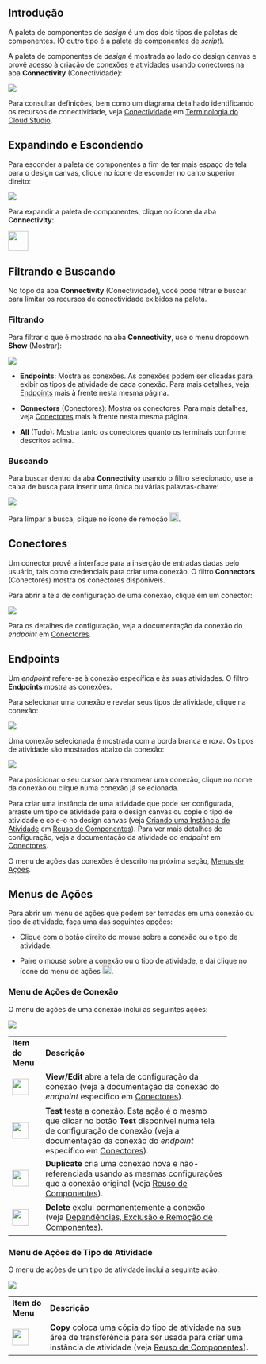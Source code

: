 [//]: # (Paleta de Componentes de *Design*)
[//]: # (This is a translation of Version 5, published on October 20, 2021.)

## Introdução

A paleta de componentes de *design* é um dos dois tipos de paletas de
componentes. (O outro tipo é a [paleta de componentes de
*script*](https://success.jitterbit.com/display/CS/Script+Component+Palette?showLanguage=pt_BR)).

A paleta de componentes de *design* é mostrada ao lado do design canvas
e provê acesso à criação de conexões e atividades usando conectores na
aba **Connectivity** (Conectividade):

<span class="confluence-embedded-file-wrapper"><img
src="https://docs-source.jitterbit.com/cs/component-palette/connectivity/all_amazon-s3_activities.png"
class="confluence-embedded-image confluence-external-resource"
data-image-src="https://docs-source.jitterbit.com/cs/component-palette/connectivity/all_amazon-s3_activities.png" /></span>

Para consultar definições, bem como um diagrama detalhado identificando
os recursos de conectividade, veja [Conectividade](https://success.jitterbit.com/display/CS/Cloud+Studio+Terminology#CloudStudioTerminology-connectivity?showLanguage=pt_BR) em
[Terminologia do Cloud Studio](https://success.jitterbit.com/display/CS/Cloud+Studio+Terminology?showLanguage=pt_BR).

## Expandindo e Escondendo

Para esconder a paleta de componentes a fim de ter mais espaço de tela
para o design canvas, clique no ícone de esconder no canto superior
direito:

<span
class="confluence-embedded-file-wrapper"><img src="https://docs-source.jitterbit.com/common/icons/collapse_2.png"
class="confluence-embedded-image confluence-external-resource"
data-image-src="https://docs-source.jitterbit.com/common/icons/collapse_2.png" /></span>

Para expandir a paleta de componentes, clique no ícone da aba
**Connectivity**:

<span
class="confluence-embedded-file-wrapper confluence-embedded-manual-size"><img
src="https://docs-source.jitterbit.com/common/icons/tab_connectivity.png"
class="confluence-embedded-image confluence-external-resource"
data-image-src="https://docs-source.jitterbit.com/common/icons/tab_connectivity.png"
height="40" /></span>

## Filtrando e Buscando

No topo da aba **Connectivity** (Conectividade), você pode filtrar e
buscar para limitar os recursos de conectividade exibidos na paleta.

### Filtrando

Para filtrar o que é mostrado na aba **Connectivity**, use o menu
dropdown **Show** (Mostrar):

<span class="confluence-embedded-file-wrapper"><img
src="https://docs-source.jitterbit.com/cs/component-palette/connectivity/show.png"
class="confluence-embedded-image confluence-external-resource"
data-image-src="https://docs-source.jitterbit.com/cs/component-palette/connectivity/show.png" /></span>

-   **Endpoints**: Mostra as conexões. As conexões podem ser clicadas
    para exibir os tipos de atividade de cada conexão. Para mais
    detalhes, veja [Endpoints](https://success.jitterbit.com/display/CS/Design+Component+Palette?showLanguage=pt_BR#DesignComponentPalette-endpoints) mais à frente nesta mesma página.

-   **Connectors** (Conectores): Mostra os conectores. Para mais
    detalhes, veja [Conectores](https://success.jitterbit.com/display/CS/Design+Component+Palette?showLanguage=pt_BR#DesignComponentPalette-connectors) mais à frente nesta mesma página.

-   **All** (Tudo): Mostra tanto os conectores quanto os terminais
    conforme descritos acima.

### Buscando

Para buscar dentro da aba **Connectivity** usando o filtro selecionado,
use a caixa de busca para inserir uma única ou várias palavras-chave:

<span class="confluence-embedded-file-wrapper"><img
src="https://docs-source.jitterbit.com/cs/component-palette/connectivity/all_amazon_search.png"
class="confluence-embedded-image confluence-external-resource"
data-image-src="https://docs-source.jitterbit.com/cs/component-palette/connectivity/all_amazon_search.png" /></span>

Para limpar a busca, clique no ícone de remoção
<span
class="confluence-embedded-file-wrapper confluence-embedded-manual-size"><img src="https://docs-source.jitterbit.com/common/icons/close_10.png"
class="confluence-embedded-image confluence-external-resource"
data-image-src="https://docs-source.jitterbit.com/common/icons/close_10.png"
height="18" /></span>.


## <span id="DesignComponentPalette-connectors" class="confluence-anchor-link conf-macro output-inline" hasbody="false" macro-name="anchor"> </span>Conectores

Um conector provê a interface para a inserção de entradas dadas pelo
usuário, tais como credenciais para criar uma conexão. O filtro
**Connectors** (Conectores) mostra os conectores disponíveis.

Para abrir a tela de configuração de uma conexão, clique em um conector:

<span class="confluence-embedded-file-wrapper"><img
src="https://docs-source.jitterbit.com/cs/component-palette/connectivity/connectors_amazon-s3.png"
class="confluence-embedded-image confluence-external-resource"
data-image-src="https://docs-source.jitterbit.com/cs/component-palette/connectivity/connectors_amazon-s3.png" /></span>

Para os detalhes de configuração, veja a documentação da conexão do
*endpoint* em [Conectores](https://success.jitterbit.com/display/CS/Connectors?showLanguage=pt_BR).

## Endpoints

Um *endpoint* refere-se à conexão específica e às suas atividades. O
filtro **Endpoints** mostra as conexões.

Para selecionar uma conexão e revelar seus tipos de atividade, clique na
conexão:

<span class="confluence-embedded-file-wrapper"><img
src="https://docs-source.jitterbit.com/cs/component-palette/connectivity/endpoints_amazon-s3_connection.png"
class="confluence-embedded-image confluence-external-resource"
data-image-src="https://docs-source.jitterbit.com/cs/component-palette/connectivity/endpoints_amazon-s3_connection.png" /></span>

Uma conexão selecionada é mostrada com a borda branca e roxa. Os tipos
de atividade são mostrados abaixo da conexão:

<span class="confluence-embedded-file-wrapper"><img
src="https://docs-source.jitterbit.com/cs/component-palette/connectivity/endpoints_amazon-s3_activities.png"
class="confluence-embedded-image confluence-external-resource"
data-image-src="https://docs-source.jitterbit.com/cs/component-palette/connectivity/endpoints_amazon-s3_activities.png" /></span>

Para posicionar o seu cursor para renomear uma conexão, clique no nome
da conexão ou clique numa conexão já selecionada.

Para criar uma instância de uma atividade que pode ser configurada,
arraste um tipo de atividade para o design canvas ou copie o tipo de
atividade e cole-o no design canvas (veja [Criando uma Instância de
Atividade](https://success.jitterbit.com/display/CS/Component+Reuse?showLanguage=pt_BR#ComponentReuse-creating-an-activity-instance) em [Reuso de Componentes](https://success.jitterbit.com/display/CS/Component+Reuse?showLanguage=pt_BR)). Para ver mais detalhes de
configuração, veja a documentação da atividade do *endpoint* em
[Conectores](https://success.jitterbit.com/display/CS/Connectors?showLanguage=pt_BR).

O menu de ações das conexões é descrito na próxima seção, [Menus de
Ações](https://success.jitterbit.com/display/CS/Design+Component+Palette?showLanguage=pt_BR#DesignComponentPalette-actions-menus).


## <span id="DesignComponentPalette-actions-menus" class="confluence-anchor-link conf-macro output-inline" hasbody="false" macro-name="anchor"> </span>Menus de Ações

Para abrir um menu de ações que podem ser tomadas em uma conexão ou tipo
de atividade, faça uma das seguintes opções:

-   Clique com o botão direito do mouse sobre a conexão ou o tipo de
    atividade.

-   Paire o mouse sobre a conexão ou o tipo de atividade, e daí clique
    no ícone do menu de ações
    <span
    class="confluence-embedded-file-wrapper confluence-embedded-manual-size"><img
    src="https://docs-source.jitterbit.com/common/icons/actions-menu_24.png"
    class="confluence-embedded-image confluence-external-resource"
    data-image-src="https://docs-source.jitterbit.com/common/icons/actions-menu_24.png"
    height="18" /></span>.

### Menu de Ações de Conexão

O menu de ações de uma conexão inclui as seguintes ações:

<span class="confluence-embedded-file-wrapper"><img
src="https://docs-source.jitterbit.com/cs/component-palette/connectivity/connection_actions-menu.png"
class="confluence-embedded-image confluence-external-resource"
data-image-src="https://docs-source.jitterbit.com/cs/component-palette/connectivity/connection_actions-menu.png" /></span>

<div class="table-wrap">

<table class="relative-table confluenceTable" style="width: 87.7076%;">
<colgroup>
<col style="width: 15%" />
<col style="width: 84%" />
</colgroup>
<tbody>
<tr class="header header">
<td class="highlight-grey confluenceTd"
data-highlight-colour="grey"><strong>Item do Menu</strong></td>
<td class="highlight-grey confluenceTd"
data-highlight-colour="grey"><strong>Descrição</strong></td>
</tr>
<tr class="odd odd">
<td class="confluenceTd"><div class="content-wrapper">
<p><span
class="confluence-embedded-file-wrapper confluence-embedded-manual-size"><img
src="https://docs-source.jitterbit.com/cs/menu-items/view-edit.png"
class="confluence-embedded-image confluence-external-resource"
data-image-src="https://docs-source.jitterbit.com/cs/menu-items/view-edit.png"
height="33" /></span></p>
</div></td>
<td class="confluenceTd"><strong>View/Edit</strong> abre a tela de configuração da conexão
(veja a documentação da conexão do <em>endpoint</em> específico em
  <a
  href="https://success.jitterbit.com/display/CS/Connectors">Conectores</a>).</td>
</tr>
<tr class="header header">
<td class="confluenceTd"><div class="content-wrapper">
<p><span
class="confluence-embedded-file-wrapper confluence-embedded-manual-size"><img
src="https://docs-source.jitterbit.com/cs/menu-items/test.png"
class="confluence-embedded-image confluence-external-resource"
data-image-src="https://docs-source.jitterbit.com/cs/menu-items/test.png"
height="33" /></span></p>
</div></td>
<td class="confluenceTd"><strong>Test</strong> testa a conexão. Esta ação é o mesmo que
clicar no botão <strong>Test</strong> disponível numa tela de
configuração de conexão (veja a documentação da conexão do
<em>endpoint</em> específico em <a
href="https://success.jitterbit.com/display/CS/Connectors">Conectores</a>).</td>
</tr>
<tr class="odd odd">
<td class="confluenceTd"><div class="content-wrapper">
<p><span
class="confluence-embedded-file-wrapper confluence-embedded-manual-size"><img
src="https://docs-source.jitterbit.com/cs/menu-items/duplicate.png"
class="confluence-embedded-image confluence-external-resource"
data-image-src="https://docs-source.jitterbit.com/cs/menu-items/duplicate.png"
height="33" /></span></p>
</div></td>
<td class="confluenceTd"><strong>Duplicate</strong> cria uma conexão nova e não-referenciada
usando as mesmas configurações que a conexão original (veja <a href="https://success.jitterbit.com/display/CS/Component+Reuse">Reuso de
Componentes</a>).</td>
</tr>
<tr class="header header">
<td class="confluenceTd"><div class="content-wrapper">
<p><span
class="confluence-embedded-file-wrapper confluence-embedded-manual-size"><img
src="https://docs-source.jitterbit.com/cs/menu-items/delete.png"
class="confluence-embedded-image confluence-external-resource"
data-image-src="https://docs-source.jitterbit.com/cs/menu-items/delete.png"
height="33" /></span></p>
</div></td>
<td class="confluenceTd"><strong>Delete</strong> exclui permanentemente a conexão (veja
  <a
  href="https://success.jitterbit.com/display/CS/Component+Dependencies%2C+Deletion%2C+and+Removal">Dependências, Exclusão e Remoção de Componentes</a>).</td>
</tr>
</tbody>
</table>

</div>

### <span id="DesignComponentPalette-activity-type-actions-menu" class="confluence-anchor-link conf-macro output-inline" hasbody="false" macro-name="anchor"> </span>Menu de Ações de Tipo de Atividade

O menu de ações de um tipo de atividade inclui a seguinte ação:

<span class="confluence-embedded-file-wrapper"><img
src="https://docs-source.jitterbit.com/cs/component-palette/connectivity/activity-type_actions-menu.png"
class="confluence-embedded-image confluence-external-resource"
data-image-src="https://docs-source.jitterbit.com/cs/component-palette/connectivity/activity-type_actions-menu.png" /></span>

<div class="table-wrap">

<table class="relative-table confluenceTable">
<colgroup>
<col style="width: 15%" />
<col style="width: 84%" />
</colgroup>
<tbody>
<tr class="header header">
<td class="highlight-grey confluenceTd"
data-highlight-colour="grey"><strong>Item do Menu</strong></td>
<td class="highlight-grey confluenceTd"
data-highlight-colour="grey"><strong>Descrição</strong></td>
</tr>
<tr class="odd odd">
<td class="confluenceTd"><div class="content-wrapper">
<p><span
class="confluence-embedded-file-wrapper confluence-embedded-manual-size"><img
src="https://docs-source.jitterbit.com/cs/menu-items/copy.png"
class="confluence-embedded-image confluence-external-resource"
data-image-src="https://docs-source.jitterbit.com/cs/menu-items/copy.png"
height="33" /></span></p>
</div></td>
<td class="confluenceTd"><strong>Copy</strong> coloca uma cópia do tipo de atividade na sua
área de transferência para ser usada para criar uma instância de
atividade (veja <a href="https://success.jitterbit.com/display/CS/Component+Reuse">Reuso de Componentes</a>).</td>
</tr>
</tbody>
</table>

</div>
